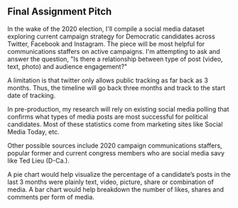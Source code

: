 ## Final Assignment Pitch 

In the wake of the 2020 election, I'll compile a social media dataset exploring current 
campaign strategy for Democratic candidates across Twitter, Facebook and Instagram. The piece
will be most helpful for communications staffers on active campaigns. I'm attempting to ask
and answer the question, "Is there a relationship between type of post (video, text, photo) 
and audience engagement?"

A limitation is that twitter only allows public tracking as far back as 3 months. Thus, the 
timeline will go back three months and track to the start date of tracking.

In pre-production, my research will rely on existing social media polling that 
confirms what types of media posts are most successful for political candidates. 
Most of these statistics come from marketing sites like Social Media Today, etc. 

Other possible sources include 2020 campaign communications staffers,
popular former and current congress members who are social media savy
like Ted Lieu (D-Ca.).

A pie chart would help visualize the percentage of a candidate’s posts in the 
last 3 months were plainly text, video, picture, share or combination of media. A 
bar chart would help breakdown the number of likes, shares and comments per form of media.
